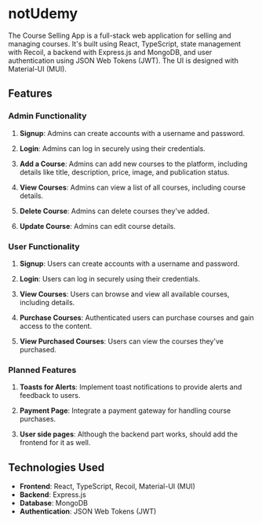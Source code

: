 # notUdemy

The Course Selling App is a full-stack web application for selling and managing courses. It's built using React, TypeScript, state management with Recoil, a backend with Express.js and MongoDB, and user authentication using JSON Web Tokens (JWT). The UI is designed with Material-UI (MUI).

## Features

### Admin Functionality

1. **Signup**: Admins can create accounts with a username and password.

2. **Login**: Admins can log in securely using their credentials.

3. **Add a Course**: Admins can add new courses to the platform, including details like title, description, price, image, and publication status.

4. **View Courses**: Admins can view a list of all courses, including course details.

5. **Delete Course**: Admins can delete courses they've added.

6. **Update Course**: Admins can edit course details.

### User Functionality

1. **Signup**: Users can create accounts with a username and password.

2. **Login**: Users can log in securely using their credentials.

3. **View Courses**: Users can browse and view all available courses, including details.

4. **Purchase Courses**: Authenticated users can purchase courses and gain access to the content.

5. **View Purchased Courses**: Users can view the courses they've purchased.

### Planned Features

1. **Toasts for Alerts**: Implement toast notifications to provide alerts and feedback to users.

2. **Payment Page**: Integrate a payment gateway for handling course purchases.

3. **User side pages**: Although the backend part works, should add the frontend for it as well.

## Technologies Used

- **Frontend**: React, TypeScript, Recoil, Material-UI (MUI)
- **Backend**: Express.js
- **Database**: MongoDB
- **Authentication**: JSON Web Tokens (JWT)


